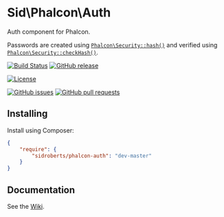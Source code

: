 Sid\Phalcon\Auth
================

Auth component for Phalcon.

Passwords are created using [`Phalcon\Security::hash()`](https://github.com/phalcon/cphalcon/blob/v3.0.0/phalcon/security.zep#L163) and verified using [`Phalcon\Security::checkHash()`](https://github.com/phalcon/cphalcon/blob/v3.0.0/phalcon/security.zep#L281).



[![Build Status](https://img.shields.io/travis/SidRoberts/phalcon-auth/master.svg?style=for-the-badge)](https://travis-ci.org/SidRoberts/phalcon-auth)
[![GitHub release](https://img.shields.io/github/release/SidRoberts/phalcon-auth.svg?style=for-the-badge)]()

[![License](https://img.shields.io/github/license/SidRoberts/phalcon-auth.svg?style=for-the-badge)]()

[![GitHub issues](https://img.shields.io/github/issues-raw/SidRoberts/phalcon-auth.svg?style=for-the-badge)](https://github.com/SidRoberts/phalcon-auth/issues)
[![GitHub pull requests](https://img.shields.io/github/issues-pr-raw/SidRoberts/phalcon-auth.svg?style=for-the-badge)](https://github.com/SidRoberts/phalcon-auth/pulls)




## Installing ##

Install using Composer:

```json
{
    "require": {
        "sidroberts/phalcon-auth": "dev-master"
    }
}
```



## Documentation

See the [Wiki](https://github.com/SidRoberts/phalcon-auth/wiki).
